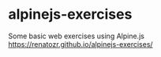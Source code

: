 # alpinejs-exercises
Some basic web exercises using Alpine.js
https://renatozr.github.io/alpinejs-exercises/

